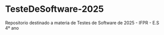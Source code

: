 # TesteDeSoftware-2025
Repositorio destinado a materia de Testes de Software de 2025 - IFPR - E.S 4º ano
